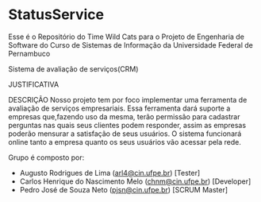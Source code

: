 # StatusService

Esse é o Repositório do Time Wild Cats para o Projeto de Engenharia de Software do Curso de Sistemas de Informação da Universidade Federal de Pernambuco



Sistema de avaliação de serviços(CRM)

JUSTIFICATIVA
    

DESCRIÇÃO
    Nosso projeto tem por foco implementar uma ferramenta de avaliação de serviços empresariais.
    Essa ferramenta dará suporte a empresas que,fazendo uso da mesma, terão permissão para cadastrar perguntas
    nas quais seus clientes podem responder, assim as empresas poderão mensurar a satisfação de seus usuários.
    O sistema funcionará online tanto a empresa quanto os seus usuários vão acessar pela rede.


    
    
Grupo é composto por:

  - Augusto Rodrigues de Lima (arl4@cin.ufpe.br) [Tester]
  - Carlos Henrique do Nascimento Melo (chnm@cin.ufpe.br) [Developer]
  - Pedro José de Souza Neto (pjsn@cin.ufpe.br) [SCRUM Master]
